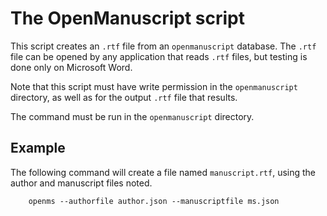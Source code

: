 # The OpenManuscript script

This script creates an `.rtf` file from an `openmanuscript` database. 
The `.rtf` file can be opened by any application that reads `.rtf` files, 
but testing is done only on Microsoft Word.

Note that this script must have write permission in the `openmanuscript`
directory, as well as for the output `.rtf` file that results.

The command must be run in the `openmanuscript` directory.

## Example

The following command will create a file named `manuscript.rtf`, using the
author and manuscript files noted.

```
    openms --authorfile author.json --manuscriptfile ms.json
```


